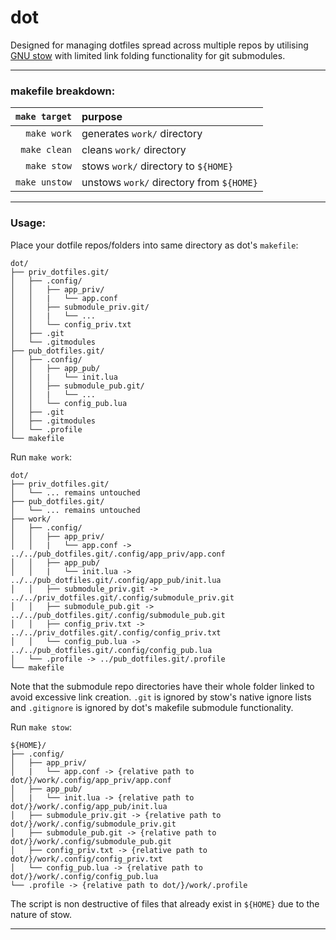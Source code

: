 # dot

Designed for managing dotfiles spread across multiple repos by utilising [GNU stow](https://www.gnu.org/software/stow/) with limited link folding functionality for git submodules.

---

### makefile breakdown:
| `make target` | purpose                                   |
| -:            | :-                                        |
| `make work`   | generates `work/` directory               |
| `make clean`  | cleans `work/` directory                  |
| `make stow`   | stows `work/` directory to `${HOME}`      |
| `make unstow` | unstows `work/` directory from `${HOME}`  |

---

### Usage:

Place your dotfile repos/folders into same directory as dot's `makefile`:
```
dot/
├── priv_dotfiles.git/
│   ├── .config/
│   │   ├── app_priv/
│   │   |   └── app.conf
│   │   ├── submodule_priv.git/
│   │   |   └── ...
│   │   └── config_priv.txt
│   ├── .git
│   └── .gitmodules
├── pub_dotfiles.git/
│   ├── .config/
│   │   ├── app_pub/
│   │   |   └── init.lua
│   │   ├── submodule_pub.git/
│   │   |   └── ...
│   │   └── config_pub.lua
│   ├── .git
│   ├── .gitmodules
│   └── .profile
└── makefile
```

Run `make work`:
```
dot/
├── priv_dotfiles.git/
│   └── ... remains untouched
├── pub_dotfiles.git/
│   └── ... remains untouched
├── work/
│   ├── .config/
│   │   ├── app_priv/
│   │   |   └── app.conf -> ../../pub_dotfiles.git/.config/app_priv/app.conf
│   │   ├── app_pub/
│   │   |   └── init.lua -> ../../pub_dotfiles.git/.config/app_pub/init.lua
│   │   ├── submodule_priv.git -> ../../priv_dotfiles.git/.config/submodule_priv.git
│   │   ├── submodule_pub.git -> ../../pub_dotfiles.git/.config/submodule_pub.git
│   │   ├── config_priv.txt -> ../../priv_dotfiles.git/.config/config_priv.txt
│   │   └── config_pub.lua -> ../../pub_dotfiles.git/.config/config_pub.lua
│   └── .profile -> ../pub_dotfiles.git/.profile
└── makefile
```
Note that the submodule repo directories have their whole folder linked to avoid excessive link creation. `.git` is ignored by stow's native ignore lists and `.gitignore` is ignored by dot's makefile submodule functionality.

Run `make stow`:
```
${HOME}/
├── .config/
│   ├── app_priv/
│   |   └── app.conf -> {relative path to dot/}/work/.config/app_priv/app.conf
│   ├── app_pub/
│   |   └── init.lua -> {relative path to dot/}/work/.config/app_pub/init.lua
│   ├── submodule_priv.git -> {relative path to dot/}/work/.config/submodule_priv.git
│   ├── submodule_pub.git -> {relative path to dot/}/work/.config/submodule_pub.git
│   ├── config_priv.txt -> {relative path to dot/}/work/.config/config_priv.txt
│   └── config_pub.lua -> {relative path to dot/}/work/.config/config_pub.lua
└── .profile -> {relative path to dot/}/work/.profile
```

The script is non destructive of files that already exist in `${HOME}` due to the nature of stow.

---

